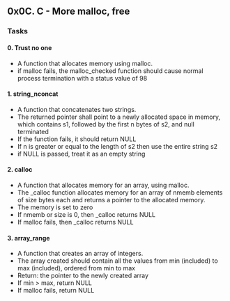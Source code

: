 ## 0x0C. C - More malloc, free

### Tasks

#### 0. Trust no one

* A function that allocates memory using malloc.
* if malloc fails, the malloc_checked function should cause normal process termination with a status value of 98

#### 1. string_nconcat

* A function that concatenates two strings.
* The returned pointer shall point to a newly allocated space in memory, which contains s1, followed by the first n bytes of s2, and null terminated
* If the function fails, it should return NULL
* If n is greater or equal to the length of s2 then use the entire string s2
* if NULL is passed, treat it as an empty string

#### 2. calloc

* A function that allocates memory for an array, using malloc.
* The _calloc function allocates memory for an array of nmemb elements of size bytes each and returns a pointer to the allocated memory.
* The memory is set to zero
* If nmemb or size is 0, then _calloc returns NULL
* If malloc fails, then _calloc returns NULL

#### 3. array_range

* A function that creates an array of integers.
* The array created should contain all the values from min (included) to max (included), ordered from min to max
* Return: the pointer to the newly created array
* If min > max, return NULL
* If malloc fails, return NULL
